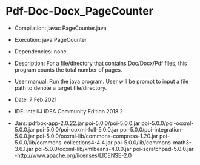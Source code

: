# Pdf-Doc-Docx_PageCounter

 *  Compilation:  javac PageCounter.java
 *  Execution:   java PageCounter
 *  Dependencies:  none
 *  Description:   For a file/directory that contains Doc/Docx/Pdf files, this program counts the total number of pages.
 *  User manual: Run the java program. User will be prompt to input a file path to denote a target file/directory.
 
 *  Date: 7 Feb 2021
 *  IDE: IntelliJ IDEA Community Edition 2018.2
 
 *  Jars:
 pdfbox-app-2.0.22.jar
 poi-5.0.0/poi-5.0.0.jar
 poi-5.0.0/poi-ooxml-5.0.0.jar
 poi-5.0.0/poi-ooxml-full-5.0.0.jar
 poi-5.0.0/poi-integration-5.0.0.jar
 poi-5.0.0/ooxml-lib/commons-compress-1.20.jar
 poi-5.0.0/lib/commons-collections4-4.4.jar
 poi-5.0.0/lib/commons-math3-3.6.1.jar
 poi-5.0.0/ooxml-lib/xmlbeans-4.0.0.jar
 poi-scratchpad-5.0.0.jar
 -http://www.apache.org/licenses/LICENSE-2.0
